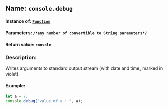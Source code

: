 ## Name: `console.debug`

#### Instance of: [`Function`](Function.md)

#### Parameters: `/*any number of convertible to String parameters*/`

#### Return value: `console`

### Description:

Writes arguments to standard output stream
(with date and time, marked in violet).

#### Example:

```js
let a = 7;
console.debug("value of a : ", a);
```

